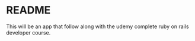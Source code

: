 # README

This will be an app that follow along with the udemy complete ruby on rails developer course.